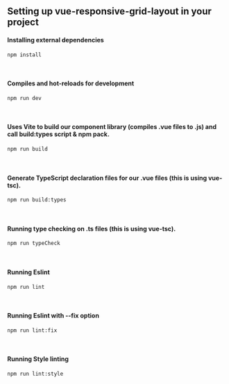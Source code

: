 ## Setting up vue-responsive-grid-layout in your project

#### Installing external dependencies
```
npm install
```

<br/>

#### Compiles and hot-reloads for development
```
npm run dev
```

<br/>

#### Uses Vite to build our component library (compiles .vue files to .js) and call build:types script & npm pack. 
```
npm run build
```

<br/>

#### Generate TypeScript declaration files for our .vue files (this is using vue-tsc).
```
npm run build:types
```

<br/>

#### Running type checking on .ts files (this is using vue-tsc).
```
npm run typeCheck
```

<br/>

#### Running Eslint
```
npm run lint
```

<br/>

#### Running Eslint with --fix option
```
npm run lint:fix
```

<br/>

#### Running Style linting
```
npm run lint:style
```
